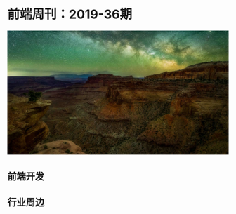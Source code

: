# 前端周刊：2019-36期

[![](/img/bing/20190912.png)](https://cn.bing.com/search?q=峡谷地国家公园)

## 前端开发

## 行业周边
